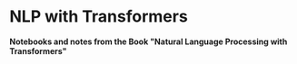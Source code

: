 # NLP with Transformers
**Notebooks and notes from the Book "Natural Language Processing with Transformers"**